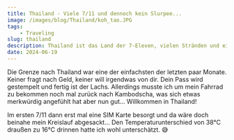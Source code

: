 ```yaml
---
title: Thailand - Viele 7/11 und dennoch kein Slurpee...
image: /images/blog/Thailand/koh_tao.JPG
tags: 
    - Traveling
slug: thailand
description: Thailand ist das Land der 7-Eleven, vielen Stränden und einigen Bergen. Coco und ich machen uns auf den Weg und stauben dabei noch zwei Tauchzertifikate ab.
date: 2024-06-19
---
```


Die Grenze nach Thailand war eine der einfachsten der letzten paar Monate. Keiner fragt nach Geld, keiner will irgendwas von dir. Dein Pass wird gestempelt und fertig ist der Lachs. Allerdings musste ich um mein Fahrrad zu bekommen noch mal zurück nach Kambodscha, was sich etwas merkwürdig angefühlt hat aber nun gut... Willkommen in Thailand!

Im ersten 7/11 dann erst mal eine SIM Karte besorgt und da wäre doch beinahe mein Kreislauf abgesackt... Den Temperaturunterschied von 38°C draußen zu 16°C drinnen hatte ich wohl unterschätzt. 😅